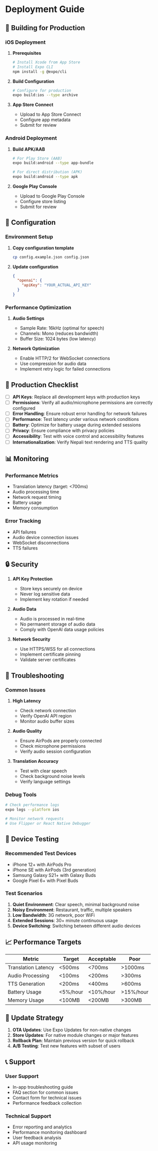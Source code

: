 # Deployment Guide

## 📱 Building for Production

### iOS Deployment

1. **Prerequisites**
   ```bash
   # Install Xcode from App Store
   # Install Expo CLI
   npm install -g @expo/cli
   ```

2. **Build Configuration**
   ```bash
   # Configure for production
   expo build:ios --type archive
   ```

3. **App Store Connect**
   - Upload to App Store Connect
   - Configure app metadata
   - Submit for review

### Android Deployment

1. **Build APK/AAB**
   ```bash
   # For Play Store (AAB)
   expo build:android --type app-bundle
   
   # For direct distribution (APK)
   expo build:android --type apk
   ```

2. **Google Play Console**
   - Upload to Google Play Console
   - Configure store listing
   - Submit for review

## 🔧 Configuration

### Environment Setup

1. **Copy configuration template**
   ```bash
   cp config.example.json config.json
   ```

2. **Update configuration**
   ```json
   {
     "openai": {
       "apiKey": "YOUR_ACTUAL_API_KEY"
     }
   }
   ```

### Performance Optimization

1. **Audio Settings**
   - Sample Rate: 16kHz (optimal for speech)
   - Channels: Mono (reduces bandwidth)
   - Buffer Size: 1024 bytes (low latency)

2. **Network Optimization**
   - Enable HTTP/2 for WebSocket connections
   - Use compression for audio data
   - Implement retry logic for failed connections

## 🚀 Production Checklist

- [ ] **API Keys**: Replace all development keys with production keys
- [ ] **Permissions**: Verify all audio/microphone permissions are correctly configured
- [ ] **Error Handling**: Ensure robust error handling for network failures
- [ ] **Performance**: Test latency under various network conditions
- [ ] **Battery**: Optimize for battery usage during extended sessions
- [ ] **Privacy**: Ensure compliance with privacy policies
- [ ] **Accessibility**: Test with voice control and accessibility features
- [ ] **Internationalization**: Verify Nepali text rendering and TTS quality

## 📊 Monitoring

### Performance Metrics
- Translation latency (target: <700ms)
- Audio processing time
- Network request timing
- Battery usage
- Memory consumption

### Error Tracking
- API failures
- Audio device connection issues
- WebSocket disconnections
- TTS failures

## 🔒 Security

1. **API Key Protection**
   - Store keys securely on device
   - Never log sensitive data
   - Implement key rotation if needed

2. **Audio Data**
   - Audio is processed in real-time
   - No permanent storage of audio data
   - Comply with OpenAI data usage policies

3. **Network Security**
   - Use HTTPS/WSS for all connections
   - Implement certificate pinning
   - Validate server certificates

## 🐛 Troubleshooting

### Common Issues

1. **High Latency**
   - Check network connection
   - Verify OpenAI API region
   - Monitor audio buffer sizes

2. **Audio Quality**
   - Ensure AirPods are properly connected
   - Check microphone permissions
   - Verify audio session configuration

3. **Translation Accuracy**
   - Test with clear speech
   - Check background noise levels
   - Verify language settings

### Debug Tools

```bash
# Check performance logs
expo logs --platform ios

# Monitor network requests
# Use Flipper or React Native Debugger
```

## 📱 Device Testing

### Recommended Test Devices
- iPhone 12+ with AirPods Pro
- iPhone SE with AirPods (3rd generation)
- Samsung Galaxy S21+ with Galaxy Buds
- Google Pixel 6+ with Pixel Buds

### Test Scenarios
1. **Quiet Environment**: Clear speech, minimal background noise
2. **Noisy Environment**: Restaurant, traffic, multiple speakers
3. **Low Bandwidth**: 3G network, poor WiFi
4. **Extended Sessions**: 30+ minute continuous usage
5. **Device Switching**: Switching between different audio devices

## 📈 Performance Targets

| Metric | Target | Acceptable | Poor |
|--------|--------|------------|------|
| Translation Latency | <500ms | <700ms | >1000ms |
| Audio Processing | <100ms | <200ms | >300ms |
| TTS Generation | <200ms | <400ms | >600ms |
| Battery Usage | <5%/hour | <10%/hour | >15%/hour |
| Memory Usage | <100MB | <200MB | >300MB |

## 🔄 Update Strategy

1. **OTA Updates**: Use Expo Updates for non-native changes
2. **Store Updates**: For native module changes or major features
3. **Rollback Plan**: Maintain previous version for quick rollback
4. **A/B Testing**: Test new features with subset of users

## 📞 Support

### User Support
- In-app troubleshooting guide
- FAQ section for common issues
- Contact form for technical issues
- Performance feedback collection

### Technical Support
- Error reporting and analytics
- Performance monitoring dashboard
- User feedback analysis
- API usage monitoring
